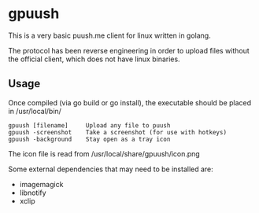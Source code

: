 gpuush
======

This is a very basic puush.me client for linux written in golang.

The protocol has been reverse engineering in order to upload files without the official client, which does not have linux binaries.

Usage
-----

Once compiled (via go build or go install), the executable should be placed in /usr/local/bin/

    gpuush [filename]     Upload any file to puush
    gpuush -screenshot    Take a screenshot (for use with hotkeys)
    gpuush -background    Stay open as a tray icon

The icon file is read from /usr/local/share/gpuush/icon.png

Some external dependencies that may need to be installed are:

 - imagemagick
 - libnotify
 - xclip